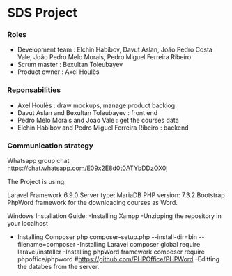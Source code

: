 # SDS Project

### Roles
- Development team : Elchin Habibov, Davut Aslan, João Pedro Costa Vale, João Pedro Melo Morais, Pedro Miguel Ferreira Ribeiro
- Scrum master : Bexultan Toleubayev
- Product owner : Axel Houlès

### Reponsabilities 
- Axel Houlès : draw mockups, manage product backlog
- Davut Aslan and Bexultan Toleubayev : front end
- Pedro Melo Morais and Joao Vale : get the courses data
- Elchin Habibov and Pedro Miguel Ferreira Ribeiro : backend
### Communication strategy
Whatsapp group chat 
https://chat.whatsapp.com/E09x2E8d0t0ATYbDDzOX0j


The Project is using:

Laravel Framework 6.9.0
Server type: MariaDB
PHP version: 7.3.2
Bootstrap
PhpWord framework for the downloading courses as Word.


Windows Installation Guide:
-Installing Xampp
-Unzipping the repository in your localhost    
- Installing Composer
    php composer-setup.php --install-dir=bin --filename=composer
-Installing Laravel
    composer global require laravel/installer
-Installing phpWord framework
    composer require phpoffice/phpword #https://github.com/PHPOffice/PHPWord
-Editting the databes from the server.
